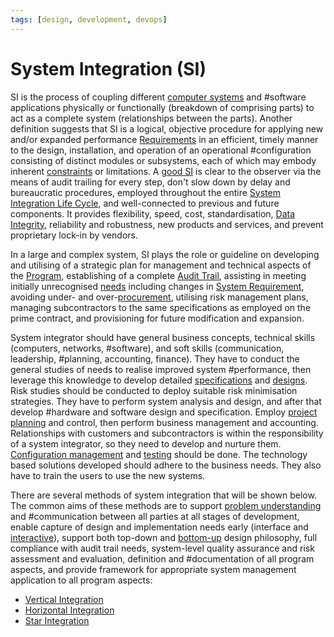 ```yaml
---
tags: [design, development, devops]
---
```


# System Integration (SI)

SI is the process of coupling different [computer systems](202303242148.md) and
#software applications physically or functionally (breakdown of comprising
parts) to act as a complete system (relationships between the parts). Another
definition suggests that SI is a logical, objective procedure for applying new
and/or expanded performance [Requirements](202303251303.md) in an efficient,
timely manner to the design, installation, and operation of an operational
#configuration consisting of distinct modules or subsystems, each of which may
embody inherent [constraints](202303250956.md) or limitations. A [good SI](202305011138.md)
is clear to the observer via the means of audit trailing for every step, don't
slow down by delay and bureaucratic procedures, employed throughout the entire
[System Integration Life Cycle](202304301358.md), and well-connected to previous
and future components. It provides flexibility, speed, cost, standardisation,
[Data Integrity](202210040913.md), reliability and robustness, new products and
services, and prevent proprietary lock-in by vendors.

In a large and complex system, SI plays the role or guideline on developing and
utilising of a strategic plan for management and technical aspects of the
[Program](202210062258.md), establishing of a complete [Audit Trail](202304302032.md),
assisting in meeting initially unrecognised [needs](202303251303.md) including
changes in [System Requirement](202303251324.md), avoiding under- and
over-[procurement](202304161643.md), utilising risk management plans, managing
subcontractors to the same specifications as employed on the prime contract, and
provisioning for future modification and expansion.

System integrator should have general business concepts, technical skills
(computers, networks, #software), and soft skills (communication, leadership,
#planning, accounting, finance). They have to conduct the general studies of
needs to realise improved system #performance, then leverage this knowledge to
develop detailed [specifications](202304011057.md) and
[designs](202304011211.md). Risk studies should be conducted to deploy suitable
risk minimisation strategies. They have to perform system analysis and design,
and after that develop #hardware and software design and specification. Employ
[project planning](202303251009.md) and control, then perform business
management and accounting. Relationships with customers and subcontractors is
within the responsibility of a system integrator, so they need to develop and
nurture them. [Configuration management](202205041217.md) and [testing](202206201159.md)
should be done. The technology based solutions developed should adhere to the
business needs. They also have to train the users to use the new systems.

There are several methods of system integration that will be shown below. The
common aims of these methods are to support [problem understanding](202304152132.md)
and #communication between all parties at all stages of development, enable
capture of design and implementation needs early (interface and
[interactive](202303242118.md)), support both top-down and
[bottom-up](202202041514.md) design philosophy, full compliance with audit trail
needs, system-level quality assurance and risk assessment and evaluation,
definition and #documentation of all program aspects, and provide framework for
appropriate system management application to all program aspects:
- [Vertical Integration](202304301159.md)
- [Horizontal Integration](202304301212.md)
- [Star Integration](202304301223.md)
